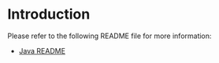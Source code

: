 # Introduction
Please refer to the following README file for more information:
- [Java README](../java/README.md)


